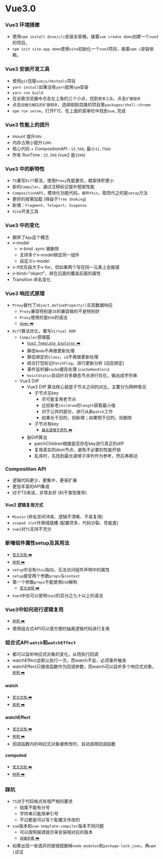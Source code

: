 # Vue3.0

### Vue3 环境搭建
- 使用`npm install @vue/cli`安装全家桶，接着`vue create demo`创建一个`vue3`的项目。
- `npm init vite-app demo`使用`vite`初始化一个`vue3`项目，接着`npm i`安装依赖。

### Vue3 安装开发工具
- 使用`git`克隆`vuejs/devtools`项目
- `yarn install`如果没有`yarn`就用`npm`安装
- `yarn run build`
- 在谷歌浏览器中点击左上角的三个小点，找到`更多工具`，点击`扩展程序`
- 点击`加载已解压的扩展程序`，选择刚刚克隆的项目里`packages/shell-chrome`
- `npm run serve`，打开F12，在上面的菜单栏中找到`vue`, 完成

### Vue3 性能上的提升
- mount 提升`50%`
- 内存占用小提升`120%`
- 核心代码 + CompositionAPI : `13.5kb`, 最小`11.75kb`
- 所有 RunTime : `22.5kb` (vue2 是`32kb`)

### Vue3 中的新特性
- `TS`重写`Diff`算法，使用`Proxy`性能更优，框架体积更小
- 新的`Compiler`，通过注释标记提升框架性能
- `CompositionAPI`，模块化功能代码，`摒弃this`，取而代之的是`setup`方法
- 更好的按需加载 (得益于`Tree Shaking`)
- 新增：`Fragment`、`Teleport`、`Suspense`
- `Vite`开发工具

### Vue3 中的变化
- 摒弃了`App`这个概念
- v-model
    - v-bind .sync 被删除
    - 支持多个v-model绑定同一组件
    - 自定义v-model
- v-if优先级大于v-for，但如果两个写在同一元素上会报错
- v-bind="object"，排在后面的覆盖前面的属性
- Transition 命名变化

### Vue3 响应式原理
- `Proxy`替代了`Object.defineProperty()`实现数据响应
  - `Proxy`兼容特别是`IE`的兼容做的不是特别好
  - `Proxy`使用的是`ES6`的语法
  - [`demo` :arrow_right:](https://github.com/liao123-git/Vue3.0/tree/main/demo1 "响应式原理demo")
- `Diff`算法优化，重写`Virtual DOM`
  - `Compiler`原理篇
    - [`Vue3 Template Explorer` :arrow_right:](https://vue-next-template-explorer.netlify.app/ "Vue3 Template Explorer")
    - 静态`Node`不再做更新处理
    - 静态绑定的`class`，`id`不再做更新处理
    - 结合打包标记`PatchFlag`，进行更新分析 (动态绑定)
    - 事件监听器`Cache`缓存处理 (`cacheHandlers`)
    - `hoistStatic`自动针对多静态节点进行优化，输出成字符串
  - Vue3 Diff
    - Vue3 Diff 算法核心就是子节点之间的对比，主要分为两种情况
      - 子节点无key
        - 尽可能复用老节点
        - 比较新老`children`的`length`获取最小值
        - 对于公共的部分，进行从新`patch`工作
        - 如果长于旧的，则新增；如果短于旧的，则删除
      - 子节点有key
        - [`最长递增子序列` :arrow_right:](https://leetcode-cn.com/problems/longest-increasing-subsequence/ "最长递增子序列")
    - 新Diff算法
      - patchChildren根据是否存在key进行真正的diff
      - 复用真实的dom节点，避免不必要的性能开销
      - 乱序时，先找到最长递增子序列作为参考，然后再移动

### Composition API
- 逻辑代码更少，更集中，更易扩展
- 更加丰富的API集成
- 对于TS来说，非常友好 (利于类型推导)
#### Vue2 逻辑复用方式
- `Minxin` (命名空间冲突、逻辑不清晰、不易复用)
- `scoped slot`作用域插槽 (配置项多、代码分裂、性能差)
- `vue2`对`TS`支持不充分

### 新增组件属性setup及其用法
- [`官方文档` :arrow_right:](https://v3.cn.vuejs.org/guide/composition-api-introduction.html#%E4%BB%80%E4%B9%88%E6%98%AF%E7%BB%84%E5%90%88%E5%BC%8F-api "官方文档")
- [`样例` :arrow_right:](https://github.com/liao123-git/Vue3.0/tree/main/vue3-demo/src/views/Home.vue "样例")
- `setup`中没有`this`指向，无法访问组件声明中的属性
- `setup`接受两个参数`props`与`context`
- 第一个参数`props`不能使用`ES6`解构
  - [`官方说明` :arrow_right:](https://v3.cn.vuejs.org/guide/composition-api-setup.html#props "官方说明")
- `Vue3`中也可以使用`Vue2`的百分之九十以上的语法

### Vue3中如何进行逻辑复用
- [`样例` :arrow_right:](https://github.com/liao123-git/Vue3.0/tree/main/vue3-demo/src/views/LogicReuse.vue "样例")
- 使用组合式API可以很方便的抽离逻辑代码进行复用

### 组合式API `watch`和`watchEffect`
- 都可以监听响应式对象的变化，从而执行回调
- watchEffect会默认执行一次，而watch不会，必须事件触发
- watchEffect只接收函数作为回调参数，而watch可以监听多个响应式对象，[`样例` :arrow_right:](https://github.com/liao123-git/Vue3.0/blob/main/vue3-demo/src/views/LogicReuse.ts#L23 "样例")
#### watch
- [`官方文档` :arrow_right:](https://v3.cn.vuejs.org/guide/composition-api-introduction.html#watch-%E5%93%8D%E5%BA%94%E5%BC%8F%E6%9B%B4%E6%94%B9 "官方文档")
- [`样例` :arrow_right:](https://github.com/liao123-git/Vue3.0/blob/main/vue3-demo/src/views/LogicReuse.ts#L18 "样例")
#### watchEffect
- [`官方文档` :arrow_right:](https://v3.cn.vuejs.org/guide/reactivity-computed-watchers.html#watcheffect "官方文档")
- [`样例` :arrow_right:](https://github.com/liao123-git/Vue3.0/blob/main/vue3-demo/src/views/LogicReuse.ts#L28 "样例")
- 回调函数内的响应式对象被修改时，自动调用回调函数
#### computed
- [`官方文档` :arrow_right:](https://v3.cn.vuejs.org/api/computed-watch-api.html#computed "官方文档")
- [`样例` :arrow_right:](https://github.com/liao123-git/Vue3.0/blob/main/vue3-demo/src/views/LogicReuse.ts#L39 "样例")

### 踩坑
- `TS`对于代码格式有很严格的要求
  - 结尾不能有分号
  - 字符串只能用单引号
  - 不过都是可以写个配置文件改的
- `vue`版本和`vue-template-compiler`版本不同问题
  - 可以按照报错提示来安装相对应的版本
  - [`详细步骤` :arrow_right:](https://ldl1204.xyz/67.html "详细步骤")
- 如果出现一些诡异的报错就删掉`node_modules`和`package-lock.json`，再`npm i`试试